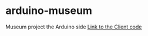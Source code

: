 # arduino-museum
Museum project the Arduino side
[Link to the Client code](https://github.com/AndreasSyren/client-museum)

